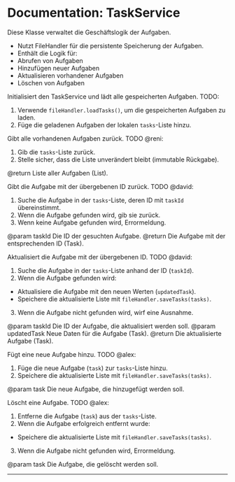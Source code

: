 # Documentation: TaskService


Diese Klasse verwaltet die Geschäftslogik der Aufgaben.
- Nutzt FileHandler für die persistente Speicherung der Aufgaben.
- Enthält die Logik für:
- Abrufen von Aufgaben
- Hinzufügen neuer Aufgaben
- Aktualisieren vorhandener Aufgaben
- Löschen von Aufgaben


Initialisiert den TaskService und lädt alle gespeicherten Aufgaben.
TODO:
1. Verwende `fileHandler.loadTasks()`, um die gespeicherten Aufgaben zu laden.
2. Füge die geladenen Aufgaben der lokalen `tasks`-Liste hinzu.


Gibt alle vorhandenen Aufgaben zurück.
TODO @reni:
1. Gib die `tasks`-Liste zurück.
2. Stelle sicher, dass die Liste unverändert bleibt (immutable Rückgabe).

@return Liste aller Aufgaben (List<Task>).


Gibt die Aufgabe mit der übergebenen ID zurück.
TODO @david:
1. Suche die Aufgabe in der `tasks`-Liste, deren ID mit `taskId` übereinstimmt.
2. Wenn die Aufgabe gefunden wird, gib sie zurück.
3. Wenn keine Aufgabe gefunden wird, Errormeldung.

@param taskId Die ID der gesuchten Aufgabe.
@return Die Aufgabe mit der entsprechenden ID (Task).


Aktualisiert die Aufgabe mit der übergebenen ID.
TODO @david:
1. Suche die Aufgabe in der `tasks`-Liste anhand der ID (`taskId`).
2. Wenn die Aufgabe gefunden wird:
- Aktualisiere die Aufgabe mit den neuen Werten (`updatedTask`).
- Speichere die aktualisierte Liste mit `fileHandler.saveTasks(tasks)`.
3. Wenn die Aufgabe nicht gefunden wird, wirf eine Ausnahme.

@param taskId Die ID der Aufgabe, die aktualisiert werden soll.
@param updatedTask Neue Daten für die Aufgabe (Task).
@return Die aktualisierte Aufgabe (Task).


Fügt eine neue Aufgabe hinzu.
TODO @alex:
1. Füge die neue Aufgabe (`task`) zur `tasks`-Liste hinzu.
2. Speichere die aktualisierte Liste mit `fileHandler.saveTasks(tasks)`.

@param task Die neue Aufgabe, die hinzugefügt werden soll.


Löscht eine Aufgabe.
TODO @alex:
1. Entferne die Aufgabe (`task`) aus der `tasks`-Liste.
2. Wenn die Aufgabe erfolgreich entfernt wurde:
- Speichere die aktualisierte Liste mit `fileHandler.saveTasks(tasks)`.
3. Wenn die Aufgabe nicht gefunden wird, Errormeldung.

@param task Die Aufgabe, die gelöscht werden soll.


---